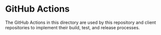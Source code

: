 # GitHub Actions

The GitHub Actions in this directory are used by this repository and client repositories to
implement their build, test, and release processes.

